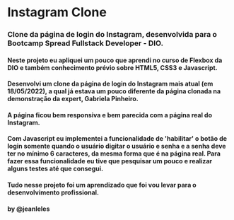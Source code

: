 # Instagram Clone

### Clone da página de login do Instagram, desenvolvida para o Bootcamp Spread Fullstack Developer - DIO.
#### Neste projeto eu apliquei um pouco que aprendi no curso de Flexbox  da DIO e também conhecimento prévio sobre HTML5, CSS3 e Javascript.
#### Desenvolvi um clone da página de login do Instagram mais atual (em 18/05/2022), a qual já estava um pouco diferente da página clonada na demonstração da expert, Gabriela Pinheiro.
#### A página ficou bem responsiva e bem parecida com a página real do Instagram.
#### Com Javascript eu implementei a funcionalidade de 'habilitar' o botão de login somente quando o usuário digitar o usuário e senha e a senha deve ter no mínimo 6 caracteres, da mesma forma que é na página real. Para fazer essa funcionalidade eu tive que pesquisar um pouco e realizar alguns testes até que consegui.
#### Tudo nesse projeto foi um aprendizado que foi vou levar para o desenvolvimento profissional.

#### by @jeanleles